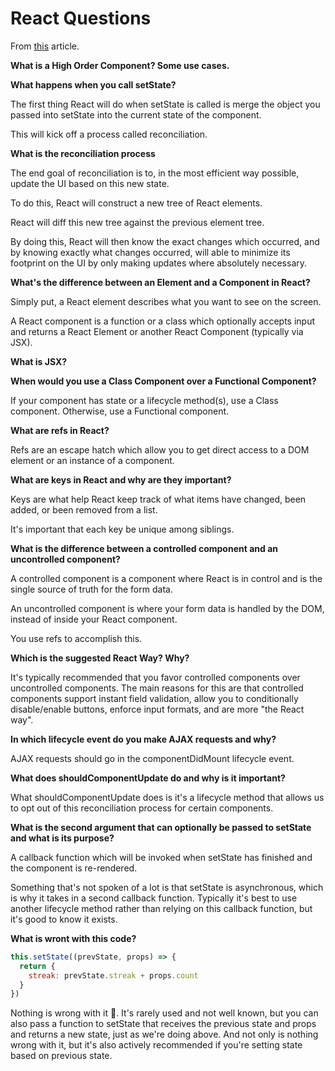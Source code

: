 # React Questions

From [this](https://dev.to/tylermcginnis/react-interview-questions) article.

**What is a High Order Component? Some use cases.**


**What happens when you call setState?**

The first thing React will do when setState is called is merge the object you passed into setState into the current state of the component.

This will kick off a process called reconciliation.

**What is the reconciliation process**

The end goal of reconciliation is to, in the most efficient way possible, update the UI based on this new state.

To do this, React will construct a new tree of React elements.

React will diff this new tree against the previous element tree.

By doing this, React will then know the exact changes which occurred, and by knowing exactly what changes occurred, will able to minimize its footprint on the UI by only making updates where absolutely necessary.

**What's the difference between an Element and a Component in React?**

Simply put, a React element describes what you want to see on the screen.

A React component is a function or a class which optionally accepts input and returns a React Element or another React Component (typically via JSX).

**What is JSX?**

**When would you use a Class Component over a Functional Component?**

If your component has state or a lifecycle method(s), use a Class component. Otherwise, use a Functional component.

**What are refs in React?**

Refs are an escape hatch which allow you to get direct access to a DOM element or an instance of a component.

**What are keys in React and why are they important?**

Keys are what help React keep track of what items have changed, been added, or been removed from a list.

It's important that each key be unique among siblings.

**What is the difference between a controlled component and an uncontrolled component?**

A controlled component is a component where React is in control and is the single source of truth for the form data.

An uncontrolled component is where your form data is handled by the DOM, instead of inside your React component.

You use refs to accomplish this.

**Which is the suggested React Way? Why?**

It's typically recommended that you favor controlled components over uncontrolled components. The main reasons for this are that controlled components support instant field validation, allow you to conditionally disable/enable buttons, enforce input formats, and are more "the React way".

**In which lifecycle event do you make AJAX requests and why?**

AJAX requests should go in the componentDidMount lifecycle event.

**What does shouldComponentUpdate do and why is it important?**

What shouldComponentUpdate does is it's a lifecycle method that allows us to opt out of this reconciliation process for certain components.

**What is the second argument that can optionally be passed to setState and what is its purpose?**

A callback function which will be invoked when setState has finished and the component is re-rendered.

Something that's not spoken of a lot is that setState is asynchronous, which is why it takes in a second callback function. Typically it's best to use another lifecycle method rather than relying on this callback function, but it's good to know it exists.

**What is wront with this code?**

```javascript
this.setState((prevState, props) => {
  return {
    streak: prevState.streak + props.count
  }
})
```

Nothing is wrong with it 🙂. It's rarely used and not well known, but you can also pass a function to setState that receives the previous state and props and returns a new state, just as we're doing above. And not only is nothing wrong with it, but it's also actively recommended if you're setting state based on previous state.
